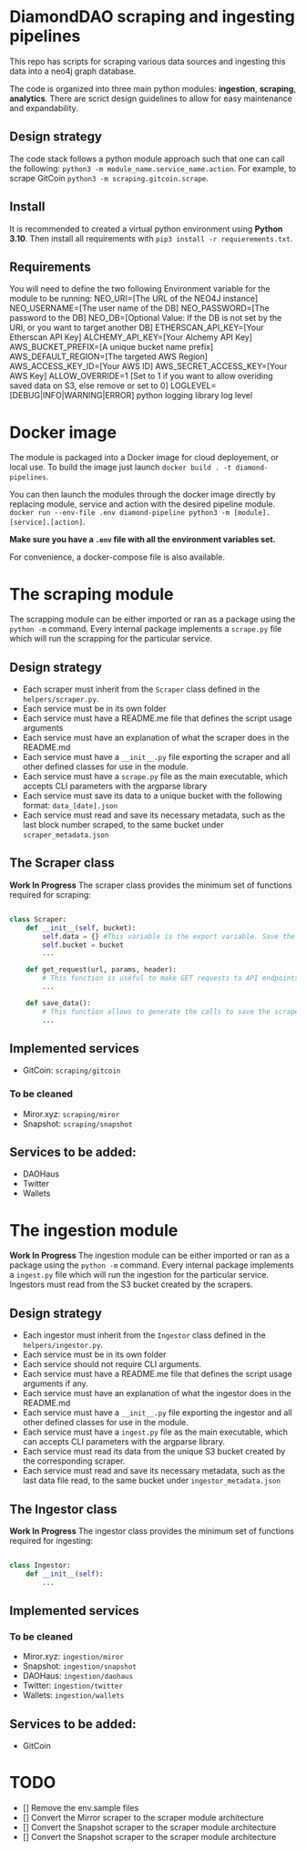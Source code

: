# DiamondDAO scraping and ingesting pipelines

This repo has scripts for scraping various data sources and ingesting this data into a neo4j graph database.

The code is organized into three main python modules: **ingestion**, **scraping**, **analytics**. There are scrict design guidelines to allow for easy maintenance and expandability.

## Design strategy
The code stack follows a python module approach such that one can call the following: `python3 -m module_name.service_name.action`. For example, to scrape GitCoin `python3 -m scraping.gitcoin.scrape`.

## Install
It is recommended to created a virtual python environment using **Python 3.10**. Then install all requirements with `pip3 install -r requierements.txt`.

## Requirements
You will need to define the two following Environment variable for the module to be running:
NEO_URI=[The URL of the NEO4J instance]
NEO_USERNAME=[The user name of the DB]
NEO_PASSWORD=[The password to the DB]
NEO_DB=[Optional Value: If the DB is not set by the URI, or you want to target another DB]
ETHERSCAN_API_KEY=[Your Etherscan API Key]
ALCHEMY_API_KEY=[Your Alchemy API Key]
AWS_BUCKET_PREFIX=[A unique bucket name prefix]
AWS_DEFAULT_REGION=[The targeted AWS Region]
AWS_ACCESS_KEY_ID=[Your AWS ID]
AWS_SECRET_ACCESS_KEY=[Your AWS Key]
ALLOW_OVERRIDE=1 [Set to 1 if you want to allow overiding saved data on S3, else remove or set to 0]
LOGLEVEL=[DEBUG|INFO|WARNING|ERROR] python logging library log level

# Docker image
The module is packaged into a Docker image for cloud deployement, or local use. To build the image just launch `docker build . -t diamond-pipelines`.

You can then launch the modules through the docker image directly by replacing module, service and action with the desired pipeline module.
 `docker run --env-file .env diamond-pipeline python3 -m [module].[service].[action]`. 

**Make sure you have a `.env` file with all the environment variables set.**

For convenience, a docker-compose file is also available.

# The scraping module
The scrapping module can be either imported or ran as a package using the `python -m` command. Every internal package implements a `scrape.py` file which will run the scrapping for the particular service. 

## Design strategy
- Each scraper must inherit from the `Scraper` class defined in the `helpers/scraper.py`. 
- Each service must be in its own folder
- Each service must have a README.me file that defines the script usage arguments
- Each service must have an explanation of what the scraper does in the README.md
- Each service must have a `__init__.py` file exporting the scraper and all other defined classes for use in the module.
- Each service must have a `scrape.py` file as the main executable, which accepts CLI parameters with the argparse library
- Each service must save its data to a unique bucket with the following format: `data_[date].json`
- Each service must read and save its necessary metadata, such as the last block number scraped, to the same bucket under `scraper_metadata.json`

## The Scraper class
**Work In Progress**
The scraper class provides the minimum set of functions required for scraping:
```python

class Scraper:
    def __init__(self, bucket):
        self.data = {} #This variable is the export variable. Save the scraped data to this variable. 
        self.bucket = bucket
        ...

    def get_request(url, params, header):
        # This function is useful to make GET requests to API endpoints, use it preferentially, it is resilient to network errors such as timeouts.
        ...

    def save_data():
        # This function allows to generate the calls to save the scraped data to amazon S3. This exports the self.data variable as a JSON file to S3.
        ...
```

## Implemented services
- GitCoin: `scraping/gitcoin`
### To be cleaned
- Miror.xyz: `scraping/miror`
- Snapshot: `scraping/snapshot`

## Services to be added:
- DAOHaus
- Twitter
- Wallets

# The ingestion module
**Work In Progress**
The ingestion module can be either imported or ran as a package using the `python -m` command. Every internal package implements a `ingest.py` file which will run the ingestion for the particular service. Ingestors must read from the S3 bucket created by the scrapers.

## Design strategy
- Each ingestor must inherit from the `Ingestor` class defined in the `helpers/ingestor.py`. 
- Each service must be in its own folder
- Each service should not require CLI arguments.
- Each service must have a README.me file that defines the script usage arguments if any.
- Each service must have an explanation of what the ingestor does in the README.md
- Each service must have a `__init__.py` file exporting the ingestor and all other defined classes for use in the module.
- Each service must have a `ingest.py` file as the main executable, which can accepts CLI parameters with the argparse library.
- Each service must read its data from the unique S3 bucket created by the corresponding scraper.
- Each service must read and save its necessary metadata, such as the last data file read, to the same bucket under `ingestor_metadata.json`

## The Ingestor class
**Work In Progress**
The ingestor class provides the minimum set of functions required for ingesting:
```python

class Ingestor:
    def __init__(self):
        ...
```

## Implemented services
### To be cleaned
- Miror.xyz: `ingestion/miror`
- Snapshot: `ingestion/snapshot`
- DAOHaus: `ingestion/daohaus` 
- Twitter: `ingestion/twitter`
- Wallets: `ingestion/wallets`

## Services to be added:
- GitCoin

# TODO
- [] Remove the env.sample files
- [] Convert the Mirror scraper to the scraper module architecture
- [] Convert the Snapshot scraper to the scraper module architecture
- [] Convert the Snapshot scraper to the scraper module architecture
